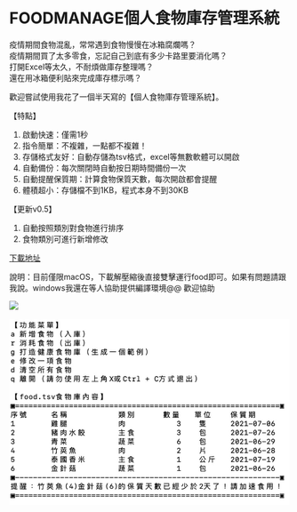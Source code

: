 # FOODMANAGE個人食物庫存管理系統

疫情期間食物混亂，常常遇到食物慢慢在冰箱腐爛嗎？  
疫情期間買了太多零食，忘記自己到底有多少卡路里要消化嗎？  
打開Excel等太久，不耐煩做庫存整理嗎？  
還在用冰箱便利貼來完成庫存標示嗎？  

歡迎嘗試使用我花了一個半天寫的【個人食物庫存管理系統】。

【特點】

1. 啟動快速：僅需1秒
2. 指令簡單：不複雜，一點都不複雜！
3. 存儲格式友好：自動存儲為tsv格式，excel等無數軟體可以開啟
4. 自動備份：每次關閉時自動按日期時間備份一次
5. 自動提醒保質期：計算食物保質天數，每次開啟都會提醒
6. 體積超小：存儲檔不到1KB，程式本身不到30KB

【更新v0.5】

1. 自動按照類別對食物進行排序
2. 食物類別可進行新增修改

[下載地址](https://github.com/fireindark707/food_manage/raw/main/%E9%A3%9F%E7%89%A9%E5%BA%AB%E5%AD%98%E7%AE%A1%E7%90%86%E7%B3%BB%E7%B5%B1v0.5.zip)

說明：目前僅限macOS，下載解壓縮後直接雙擊運行food即可。如果有問題請跟我說。windows我還在等人協助提供編譯環境@@ 歡迎協助

![](https://scontent.ftpe8-3.fna.fbcdn.net/v/t1.6435-9/205982537_350712396457065_5300996284643598788_n.jpg?_nc_cat=107&ccb=1-3&_nc_sid=730e14&_nc_ohc=0RTSpi_LlMkAX9_Xv8j&tn=ru2ITSLGWLEgKQS8&_nc_ht=scontent.ftpe8-3.fna&oh=00a4717602e2c523db9eb8a6b759fa4f&oe=60E1E6E7)

![](./preview.jpg)
